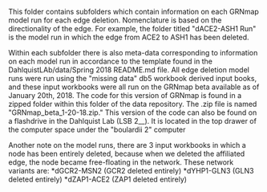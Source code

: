 This folder contains subfolders which contain information on each GRNmap model run for each edge deletion. Nomenclature is based on the directionality of the edge. For example, the folder titled "dACE2-ASH1 Run" is the model run in which the edge from ACE2 to ASH1 has been deleted. 

Within each subfolder there is also meta-data corresponding to information on each model run in accordance to the template found in the DahlquistLAb/data/Spring 2018 README.md file. All edge deletion model runs were run using the "missing data" db5 workbook derived input books, and these input workbooks were all run on the GRNmap beta available as of January 20th, 2018. The code for this version of GRNmap is found in a zipped folder within this folder of the data repository. The .zip file is named "GRNmap_beta_1-20-18.zip." This version of the code can also be found on a flashdrive in the Dahlquist Lab (LSB 2__). It is located in the top drawer of the computer space under the "boulardii 2" computer

Another note on the model runs, there are 3 input workbooks in which a node has been entirely deleted, because when we deleted the affiliated edge, the node became free-floating in the network. These network variants are:
*dGCR2-MSN2 (GCR2 deleted entirely)
*dYHP1-GLN3 (GLN3 deleted entirely)
*dZAP1-ACE2 (ZAP1 deleted entirely)

